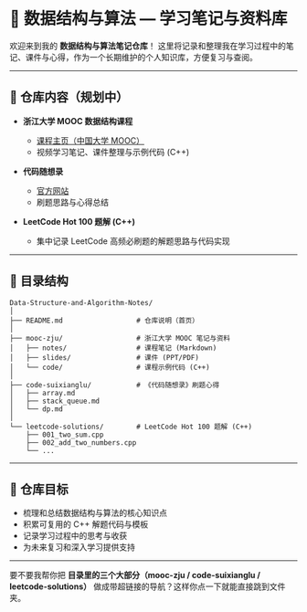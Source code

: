 # 📘 数据结构与算法 — 学习笔记与资料库

欢迎来到我的 **数据结构与算法笔记仓库**！
这里将记录和整理我在学习过程中的笔记、课件与心得，作为一个长期维护的个人知识库，方便复习与查阅。

---

## 📖 仓库内容（规划中）

* **浙江大学 MOOC 数据结构课程**

  * [课程主页（中国大学 MOOC）](https://www.icourse163.org/course/ZJU-93001?from=searchPage&outVendor=zw_mooc_pcssjg_)
  * 视频学习笔记、课件整理与示例代码 (C++)

* **代码随想录**

  * [官方网站](https://programmercarl.com/)
  * 刷题思路与心得总结

* **LeetCode Hot 100 题解 (C++)**

  * 集中记录 LeetCode 高频必刷题的解题思路与代码实现

---

## 📂 目录结构

```
Data-Structure-and-Algorithm-Notes/
│
├── README.md                  # 仓库说明（首页）
│
├── mooc-zju/                  # 浙江大学 MOOC 笔记与资料
│   ├── notes/                 # 课程笔记 (Markdown)
│   ├── slides/                # 课件 (PPT/PDF)
│   └── code/                  # 课程示例代码 (C++)
│
├── code-suixianglu/           # 《代码随想录》刷题心得
│   ├── array.md
│   ├── stack_queue.md
│   └── dp.md
│
└── leetcode-solutions/        # LeetCode Hot 100 题解 (C++)
    ├── 001_two_sum.cpp
    ├── 002_add_two_numbers.cpp
    └── ...
```

---

## 🧠 仓库目标

* 梳理和总结数据结构与算法的核心知识点
* 积累可复用的 C++ 解题代码与模板
* 记录学习过程中的思考与收获
* 为未来复习和深入学习提供支持

---



要不要我帮你把 **目录里的三个大部分（mooc-zju / code-suixianglu / leetcode-solutions）** 做成带超链接的导航？这样你点一下就能直接跳到文件夹。
